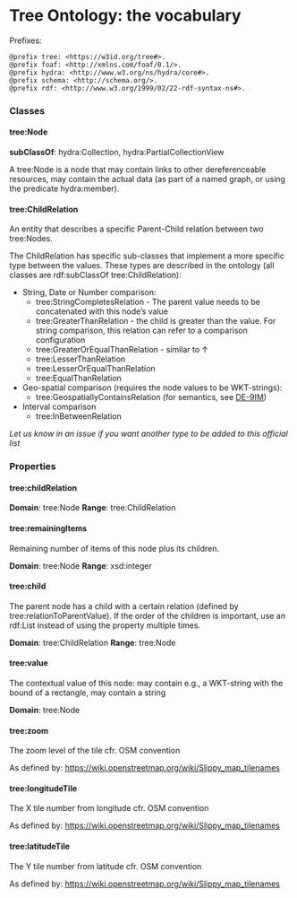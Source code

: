 # Tree Ontology: the vocabulary

Prefixes:

```turtle
@prefix tree: <https://w3id.org/tree#>.
@prefix foaf: <http://xmlns.com/foaf/0.1/>.
@prefix hydra: <http://www.w3.org/ns/hydra/core#>.
@prefix schema: <http://schema.org/>.
@prefix rdf: <http://www.w3.org/1999/02/22-rdf-syntax-ns#>.
```

### Classes

#### tree:Node

__subClassOf__: hydra:Collection, hydra:PartialCollectionView

A tree:Node is a node that may contain links to other dereferenceable resources, may contain the actual data (as part of a named graph, or using the predicate hydra:member).

#### tree:ChildRelation

An entity that describes a specific Parent-Child relation between two tree:Nodes.

The ChildRelation has specific sub-classes that implement a more specific type between the values. These types are described in the ontology (all classes are rdf:subClassOf tree:ChildRelation):
 - String, Date or Number comparison:
   - tree:StringCompletesRelation - The parent value needs to be concatenated with this node’s value
   - tree:GreaterThanRelation - the child is greater than the value. For string comparison, this relation can refer to a comparison configuration
   - tree:GreaterOrEqualThanRelation - similar to ↑
   - tree:LesserThanRelation
   - tree:LesserOrEqualThanRelation
   - tree:EqualThanRelation
 - Geo-spatial comparison (requires the node values to be WKT-strings): 
   - tree:GeospatiallyContainsRelation (for semantics, see [DE-9IM](https://en.wikipedia.org/wiki/DE-9IM))
 - Interval comparison
   - tree:InBetweenRelation
   
_Let us know in an issue if you want another type to be added to this official list_

### Properties

#### tree:childRelation

__Domain__: tree:Node
__Range__: tree:ChildRelation


#### tree:remainingItems

Remaining number of items of this node plus its children.

__Domain__: tree:Node
__Range__: xsd:integer

#### tree:child

The parent node has a child with a certain relation (defined by tree:relationToParentValue). If the order of the children is important, use an rdf:List instead of using the property multiple times.

__Domain__: tree:ChildRelation
__Range__: tree:Node

#### tree:value

The contextual value of this node: may contain e.g., a WKT-string with the bound of a rectangle, may contain a string

__Domain__: tree:Node

#### tree:zoom

The zoom level of the tile cfr. OSM convention

As defined by: https://wiki.openstreetmap.org/wiki/Slippy_map_tilenames

#### tree:longitudeTile

The X tile number from longitude cfr. OSM convention

As defined by: https://wiki.openstreetmap.org/wiki/Slippy_map_tilenames


#### tree:latitudeTile

The Y tile number from latitude cfr. OSM convention

As defined by: https://wiki.openstreetmap.org/wiki/Slippy_map_tilenames
